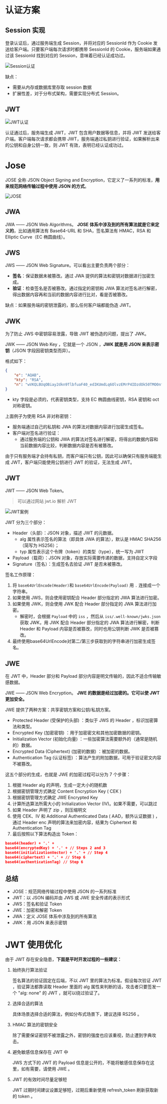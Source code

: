 # 认证方案

## Session 实现

登录认证后，通过服务端生成 Session，并将对应的 SessionId 作为 Cookie 发送给客户端。只要客户端每次请求时都携带 SessionId 的 Cookie，服务端如果通过该 SessionId 找到对应的 Session，意味着已经认证成功过。

![Session认证](C:\Users\63190\Desktop\pics\Session认证.png)

缺点：

- 需要从内存或数据库里存取 session 数据
- 扩展性差，对于分布式架构，需要实现分布式 Session。



## JWT

![JWT认证](C:\Users\63190\Desktop\pics\JWT认证.png)

认证通过后，服务端生成 JWT，JWT 包含用户数据等信息，并将 JWT 发送给客户端。客户端每次请求都会携带 JWT，服务端通过私钥进行验证，如果解析出来的公钥和自身公钥一致，则 JWT 有效，表明已经认证成功过。



# Jose

JOSE 全称 JSON Object Signing and Encryption，它定义了一系列的标准，**用来规范网络传输过程中使用 JSON 的方式**。

![JOSE](C:\Users\63190\Desktop\pics\JOSE.png)

## JWA

JWA —— JSON Web Algorithms。 **JOSE 体系中涉及到的所有算法就是它来定义的**，比如通用算法有 Base64-URL 和 SHA，签名算法有 HMAC，RSA 和 Elliptic Curve（EC 椭圆曲线）。



## JWS

JWS —— JSON Web Signature。可以看出主要负责两个部分：

* **签名**：保证数据未被篡改。通过 JWA 提供的算法和密钥对数据进行加密生成。
* **验证**：检查签名是否被篡改。通过指定的密钥和 JWA 算法对签名进行解密，得出数据内容再和当前的数据内容进行比对，看是否被篡改。

缺点：如果服务端的密钥泄露的，那么任何客户端都能伪造 JWT。



## JWK

为了防止 JWS 中密钥容易泄露，导致 JWT 被伪造的问题，提出了 JWK。

JWK —— JSON Web Key ，它就是一个 JSON ，**JWK 就是用 JSON 来表示密钥**（JSON 字段因密钥类型而异）。

格式如下：

```json
{
    "e": "AQAB",
    "kty": "RSA",
    "n": "wVKQLBUqOBiay2dkn9TlbfuaF40_edIKUmdLq6OlvzEMrP4IDzdOk50TMO0nfjJ6v5830_5x0vRg5bzZQeKpHniR0sw7qyoSI6n2eSkSnFt7P-N8gv2KWnwzVs_h9FDdeLOeVOU8k_qzkph3_tmBV7ZZG-4_DEvgvat6ifEC-WzzYqofsIrTiTT7ZFxTqid1q6zrrsmyU2DQH3WdgFiOJVVlN2D0BuZu5X7pGZup_RcWzt_9T6tQsGeU1juSuuUk_9_FVDXNNCTObfKCTKXqjW95ZgAI_xVrMeQC5nXlMh6VEaXfO83oy1j36wUoVUrUnkANhp-dnjTdvJgwN82dGQ"
}
```

* kty 字段是必须的，代表密钥类型，支持 EC 椭圆曲线密钥，RSA 密钥和 oct 对称密钥。

上面例子为使用 RSA 非对称密钥：

* 服务端通过自己的私钥和 JWA 的算法对数据内容进行加密生成签名。
* 客户端对签名进行验证：
  * 通过服务端的公钥和 JWA 的算法对签名进行解密，将得出的数据内容和当前数据内容比较，判断数据内容是否有被篡改。

由于只有服务端才会持有私钥，而客户端只有公钥，因此可以确保只有服务端能生成 JWT，客户端只能使用公钥进行 JWT 的验证，无法生成 JWT。



## JWT

 JWT —— JSON Web Token。

> 可以通过网站 jwt.io 解析 JWT

![JWT案例](C:\Users\63190\Desktop\pics\JWT案例.png)

JWT 分为三个部分：

* Header（头部）：JSON 对象，描述 JWT 的元数据。
  * alg 属性表示签名的算法（即具体 JWA 的算法），默认是 HMAC SHA256（简写为 HS256）；
  * typ 属性表示这个令牌（token）的类型（type），统一写为 JWT
* Payload（载荷）：JSON 对象，存放实际需要传递的数据，支持自定义字段
* Signature（签名）：生成签名去验证 JWT 是否未被篡改。



签名工作原理：

1. 将 `base64UrlEncode(Header)`和 `base64UrlEncode(Payload)` 用 `.` 连接成一个字符串。
2. 如果使用 JWS，则会使用密钥配合 Header 部分指定的 JWA 算法进行加密。
3. 如果使用 JWK，则会使用 JWK 配合 Header 部分指定的 JWA 算法进行加密。
   * 解密时，会根据 `Payload` 中的 `iss` ，然后从 `iss/.well-known/jwks.json` 获取 JWK，用 JWK 配合 Header 部分指定的 JWA 算法进行解密，判断 Header 和 Payload 内容是否被篡改，同时也用公钥判断 JWK 是否被篡改。
4. 最终使用base64UrlEncode对第二/第三步获取到的字符串进行加密生成签名。



## JWE

在 JWT 中，Header 部分和 Payload 部分内容是明文传输的，因此不适合传输敏感数据。

JWE —— JSON Web Encryption。 **JWE 的数据是经过加密的。它可以使 JWT 更加安全。**

JWE 提供了两种方案：共享密钥方案和公钥/私钥方案。

- Protected Header (受保护的头部) ：类似于 JWS 的 Header ，标识加密算法和类型。
- Encrypted Key (加密密钥) ：用于加密密文和其他加密数据的密钥。
- Initialization Vector (初始化向量) ：一些加密算法需要额外的（通常是随机的）数据。
- Encrypted Data (Ciphertext) (加密的数据) ：被加密的数据。
- Authentication Tag (认证标签) ：算法产生的附加数据，可用于验证密文内容不被篡改。



这五个部分的生成，也就是 JWE 的加密过程可以分为 7 个步骤：

1. 根据 Header alg 的声明，生成一定大小的随机数
2. 根据密钥管理方式确定 Content Encryption Key ( CEK )
3. 根据密钥管理方式确定 JWE Encrypted Key
4. 计算所选算法所需大小的 Initialization Vector (IV)。如果不需要，可以跳过
5. 如果 Header 声明了 zip ，则压缩明文
6. 使用 CEK、IV 和 Additional Authenticated Data ( AAD，额外认证数据 ) ，通过 Header enc 声明的算法来加密内容，结果为 Ciphertext 和 Authentication Tag
7. 最后按照以下算法构造出 Token：

```json
base64(header) + '.' +
base64(encryptedKey) + '.' + // Steps 2 and 3
base64(initializationVector) + '.' + // Step 4
base64(ciphertext) + '.' + // Step 6
base64(authenticationTag) // Step 6
```



## 总结

- JOSE：规范网络传输过程中使用 JSON 的一系列标准
- JWT：以 JSON 编码并由 JWS 或 JWE 安全传递的表示形式
- JWS：签名和验证 Token
- JWE：加密和解密 Token
- JWA：定义 JOSE 体系中涉及到的所有算法
- JWK：用 JSON 来表示密钥



# JWT 使用优化

由于 JWT 存在安全隐患，**下面是平时开发过程的一些建议：**

1. 始终执行算法验证

   签名算法的验证固定在后端，不以 JWT 里的算法为标准。假设每次验证 JWT ，验证算法都靠读取 Header 里面的 alg 属性来判断的话，攻击者只要签发一个 "alg: none" 的 JWT ，就可以绕过验证了。

2. 选择合适的算法

   具体场景选择合适的算法，例如分布式场景下，建议选择 RS256 。

3. HMAC 算法的密钥安全

   除了需要保证密钥不被泄露之外，密钥的强度也应该重视，防止遭到字典攻击。

4. 避免敏感信息保存在 JWT 中

   JWS 方式下的 JWT 的 Payload 信息是公开的，不能将敏感信息保存在这里，如有需要，请使用 JWE 。

5. JWT 的有效时间尽量足够短

   JWT 过期时间建议设置足够短，过期后重新使用 refresh_token 刷新获取新的 token 。